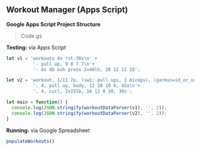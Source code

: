 ## Workout Manager (Apps Script)

<!-- git repo create: 1/18/2025 -->

**Google Apps Script Project Structure**
> Code.gs

**Testing:** via Apps Script

```javascript
let v1 = 'workouts 4x rst:30s\n' +
          '- pull up, 9 8 7 7\n'+ 
          '- 4x db ovh press 2x40lb, 20 12 12 10';

let v2 = 'workout, 1/11 7p, (sw1: pull ups, 1 biceps), (garmin=id_or_url, key=val)\n' + 
          '. 4, pull up, body, 12 10 10 9, 45s\n'+
          '. 4, curl, 2x25lb, 16 12 8 10, 30s';

let main = function() {
  console.log(JSON.stringify(workoutDataParser(v1), '', 2));
  console.log(JSON.stringify(workoutDataParser(v2), '', 2));
}

```

**Running:** via Google Spreadsheet

```javascript
populateWorkouts()
```